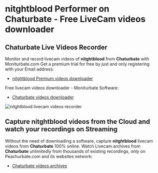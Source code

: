 # nitghtblood Performer on Chaturbate - Free LiveCam videos downloader

## Chaturbate Live Videos Recorder

Monitor and record livecam videos of **nitghtblood** from **Chaturbate** with Moniturbate.com
Get a premium trial for free by just and only registering with your Email address:
* [nitghtblood Premium videos downloader](https://moniturbate.com/request-demo-licence-key.html)

Free livecam videos downloader - Moniturbate Software:
* [Chaturbate videos downloader](https://moniturbate.com/moniturbate-download-software.html)

![nitghtblood livecam videos recorder](https://peachurnet.com/templates/moniturbate-software.png)


## Capture nitghtblood videos from the Cloud and watch your recordings on Streaming

Without the need of downloading a software, capture **nitghtblood** livecam videos from **Chaturbate** 100% online.
Watch Livecam archives from **Chaturbate** unlimitedly from thousands of existing recordings, only on Peachurbate.com and its websites network:
* [Chaturbate videos archives](https://peachurnet.com/)